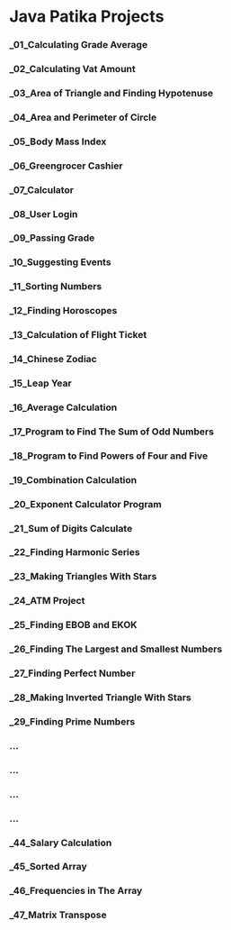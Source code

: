 # Java Patika Projects

### _01_Calculating Grade Average
### _02_Calculating Vat Amount
### _03_Area of Triangle and Finding Hypotenuse
### _04_Area and Perimeter of Circle
### _05_Body Mass Index
### _06_Greengrocer Cashier
### _07_Calculator
### _08_User Login
### _09_Passing Grade
### _10_Suggesting Events
### _11_Sorting Numbers
### _12_Finding Horoscopes
### _13_Calculation of Flight Ticket
### _14_Chinese Zodiac
### _15_Leap Year
### _16_Average Calculation
### _17_Program to Find The Sum of Odd Numbers
### _18_Program to Find Powers of Four and Five
### _19_Combination Calculation
### _20_Exponent Calculator Program
### _21_Sum of Digits Calculate
### _22_Finding Harmonic Series
### _23_Making Triangles With Stars
### _24_ATM Project
### _25_Finding EBOB and EKOK
### _26_Finding The Largest and Smallest Numbers
### _27_Finding Perfect Number
### _28_Making Inverted Triangle With Stars
### _29_Finding Prime Numbers
### ...
### ...

### ...
### ...
### _44_Salary Calculation
### _45_Sorted Array
### _46_Frequencies in The Array
### _47_Matrix Transpose
